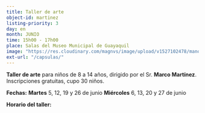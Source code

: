 ```yaml
---
title: Taller de arte
object-id: martinez
listing-priority: 3
day: en
month: JUNIO
time: 15h00 - 17h00
place: Salas del Museo Municipal de Guayaquil
image: "https://res.cloudinary.com/magnvs/image/upload/v1527102478/manos_qwtyws.jpg"
ext-url: "/capsulas/"
---
```

**Taller de arte** para niños de 8 a 14 años, dirigido por el Sr. **Marco Martínez**. Inscripciones gratuitas, cupo 30 niños.  

**Fechas:**
**Martes** 5, 12, 19 y 26 de junio 
**Miércoles** 6, 13, 20 y 27 de junio

**Horario del taller:**

